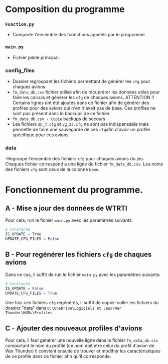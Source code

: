 # Composition du programme
### `Function.py`
- Comporte l'ensemble des foonctions appelés par le programme
### `main.py`
- Fichier pilote principal.
### config_files
- Dossier regroupant les fichiers permettant de générer les `cfg` pour chaques avions.
- `fm_data_db.csv` fichier utilisé afin de récuprérer les données utiles pour faire les calculs et générer les `cfg` de chaques avions.
    ATTENTION !! Certains lignes ont été ajoutés dans ce fichier afin de générer des profiles pour des avions qui n'en n'avait pas de base. Ces  profiles ne sont pas présent dans le backups de ce fichier.
- `fm_data_db.csv - Copie` backups de secours 
- Les fichiers `db_7.cfg` et `vg_33.cfg` ne sont pas indispensable mais permette de faire une sauvegarde de ces `cfg`afin d'avoir un profile spécifique pour ces avions
### data
-Regroupe l'ensemble des fichiers `cfg` pour chaques avions du jeu. Chaques fichier correspond a une ligne du fichier `fm_data_db.csv`. Les noms des fichiers `cfg` sont ceux de la colonne `Name`.
# Fonctionnement du programme.
## A - Mise a jour des données de WTRTI
Pour cela, run le fichier `main.py` avec les paramètres suivants:
```py
# Constante
IS_UPDATE = True
UPDATE_CFG_FILES = False
```

## B - Pour regénérer les fichiers `cfg` de chaques avions
Dans ce cas, il suffit de run le fichier `main.py` avec les paramètres suivants:
```py
# Constante
IS_UPDATE = False 
UPDATE_CFG_FILES = True
```
Une fois ces fichiers `cfg` regénérés, il suffit de copier-coller les fichiers du dossier "data" dans `D:\OneDrive\Logiciels et Jeux\War Thunder\HUDs\Profiles`

## C - Ajouter des nouveaux profiles d'avions
Pour cela, il faut générer une nouvelle ligne dans le fichier `fm_data_db.csv` comportant le nom du profile (ce nom doit etre celui du profil d'avion de War Thunder)
Il convient ensuite de trouver et modifier les caractéristiques de ce profile dans ce fichier afin qu'il corresponde.